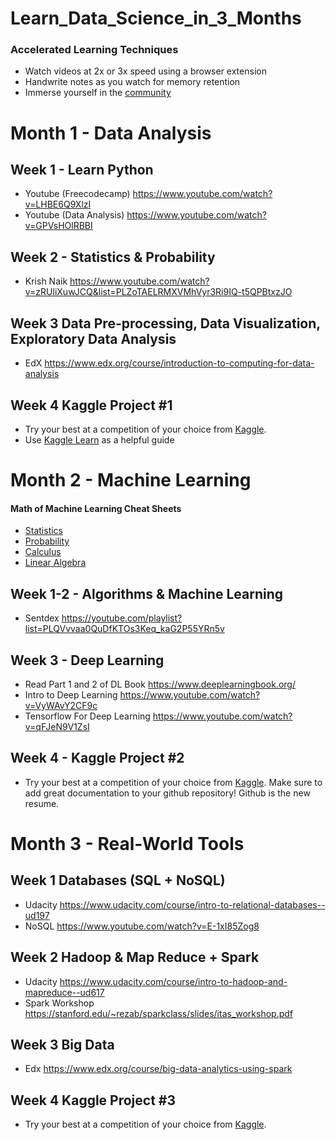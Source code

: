 # Learn_Data_Science_in_3_Months

### Accelerated Learning Techniques
- Watch videos at 2x or 3x speed using a browser extension
- Handwrite notes as you watch for memory retention
- Immerse yourself in the [community](https://medium.com/@exastax/top-20-data-science-blogs-and-websites-for-data-scientists-d88b7d99740)

# Month 1 - Data Analysis

## Week 1 - Learn Python
- Youtube (Freecodecamp) https://www.youtube.com/watch?v=LHBE6Q9XlzI
- Youtube (Data Analysis) https://www.youtube.com/watch?v=GPVsHOlRBBI

## Week 2 - Statistics & Probability
- Krish Naik https://www.youtube.com/watch?v=zRUliXuwJCQ&list=PLZoTAELRMXVMhVyr3Ri9IQ-t5QPBtxzJO

## Week 3 Data Pre-processing, Data Visualization, Exploratory Data Analysis
- EdX https://www.edx.org/course/introduction-to-computing-for-data-analysis

## Week 4 Kaggle Project #1
- Try your best at a competition of your choice from [Kaggle](https://www.kaggle.com/competitions).
- Use [Kaggle Learn](https://www.kaggle.com/learn/overview) as a helpful guide


# Month 2 - Machine Learning

#### Math of Machine Learning Cheat Sheets
- [Statistics](http://web.mit.edu/~csvoss/Public/usabo/stats_handout.pdf)
- [Probability](https://static1.squarespace.com/static/54bf3241e4b0f0d81bf7ff36/t/55e9494fe4b011aed10e48e5/1441352015658/probability_cheatsheet.pdf)
- [Calculus](http://tutorial.math.lamar.edu/pdf/Calculus_Cheat_Sheet_All.pdf)
- [Linear Algebra](https://www.souravsengupta.com/cds2016/lectures/Savov_Notes.pdf)

## Week 1-2 - Algorithms & Machine Learning
- Sentdex https://youtube.com/playlist?list=PLQVvvaa0QuDfKTOs3Keq_kaG2P55YRn5v

## Week 3 - Deep Learning
- Read Part 1 and 2 of DL Book https://www.deeplearningbook.org/ 
- Intro to Deep Learning  https://www.youtube.com/watch?v=VyWAvY2CF9c
- Tensorflow For Deep Learning https://www.youtube.com/watch?v=qFJeN9V1ZsI 

## Week 4 - Kaggle Project #2 
- Try your best at a competition of your choice from [Kaggle](https://www.kaggle.com/competitions). Make sure to add great documentation to your github repository! Github is the new resume. 

# Month 3 - Real-World Tools

## Week 1 Databases (SQL + NoSQL) 
- Udacity https://www.udacity.com/course/intro-to-relational-databases--ud197
- NoSQL https://www.youtube.com/watch?v=E-1xI85Zog8

## Week 2 Hadoop & Map Reduce + Spark
- Udacity https://www.udacity.com/course/intro-to-hadoop-and-mapreduce--ud617
- Spark Workshop https://stanford.edu/~rezab/sparkclass/slides/itas_workshop.pdf 

## Week 3 Big Data
- Edx https://www.edx.org/course/big-data-analytics-using-spark

## Week 4 Kaggle Project #3
- Try your best at a competition of your choice from [Kaggle](https://www.kaggle.com/competitions).
